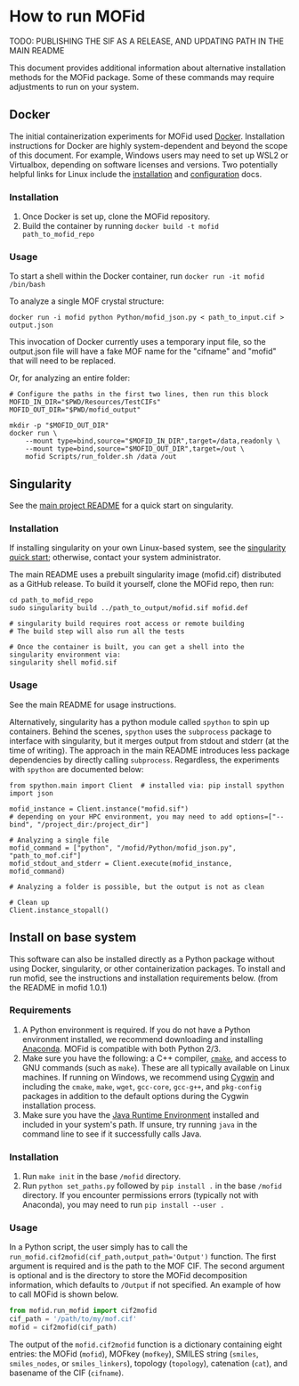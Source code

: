# How to run MOFid
TODO: PUBLISHING THE SIF AS A RELEASE, AND UPDATING PATH IN THE MAIN README

This document provides additional information about alternative installation methods for the MOFid package. Some of these commands may require adjustments to run on your system.


## Docker

The initial containerization experiments for MOFid used [Docker](https://www.docker.com/resources/what-container). Installation instructions for Docker are highly system-dependent and beyond the scope of this document. For example, Windows users may need to set up WSL2 or Virtualbox, depending on software licenses and versions. Two potentially helpful links for Linux include the [installation](https://docs.docker.com/engine/install/ubuntu/) and [configuration](https://docs.docker.com/engine/security/rootless/) docs.

### Installation

1. Once Docker is set up, clone the MOFid repository.
2. Build the container by running `docker build -t mofid path_to_mofid_repo`

### Usage

To start a shell within the Docker container, run `docker run -it mofid /bin/bash`

To analyze a single MOF crystal structure:

```{bash}
docker run -i mofid python Python/mofid_json.py < path_to_input.cif > output.json
```

This invocation of Docker currently uses a temporary input file, so the output.json file will have a fake MOF name for the "cifname" and "mofid" that will need to be replaced.

Or, for analyzing an entire folder:

```{bash}
# Configure the paths in the first two lines, then run this block
MOFID_IN_DIR="$PWD/Resources/TestCIFs"
MOFID_OUT_DIR="$PWD/mofid_output"

mkdir -p "$MOFID_OUT_DIR"
docker run \
    --mount type=bind,source="$MOFID_IN_DIR",target=/data,readonly \
    --mount type=bind,source="$MOFID_OUT_DIR",target=/out \
    mofid Scripts/run_folder.sh /data /out
```


## Singularity

See the [main project README](https://github.com/snurr-group/mofid/blob/master/containers.md) for a quick start on singularity.

### Installation

If installing singularity on your own Linux-based system, see the [singularity quick start](https://apptainer.org/user-docs/master/quick_start.html); otherwise, contact your system administrator.

The main README uses a prebuilt singularity image (mofid.cif) distributed as a GitHub release. To build it yourself, clone the MOFid repo, then run:

```{bash}
cd path_to_mofid_repo
sudo singularity build ../path_to_output/mofid.sif mofid.def

# singularity build requires root access or remote building
# The build step will also run all the tests

# Once the container is built, you can get a shell into the singularity environment via:
singularity shell mofid.sif
```

### Usage

See the main README for usage instructions.

Alternatively, singularity has a python module called `spython` to spin up containers. Behind the scenes, `spython` uses the `subprocess` package to interface with singularity, but it merges output from stdout and stderr (at the time of writing). The approach in the main README introduces less package dependencies by directly calling `subprocess`. Regardless, the experiments with `spython` are documented below:

```{python}
from spython.main import Client  # installed via: pip install spython
import json

mofid_instance = Client.instance("mofid.sif")
# depending on your HPC environment, you may need to add options=["--bind", "/project_dir:/project_dir"]

# Analyzing a single file
mofid_command = ["python", "/mofid/Python/mofid_json.py", "path_to_mof.cif"]
mofid_stdout_and_stderr = Client.execute(mofid_instance, mofid_command)

# Analyzing a folder is possible, but the output is not as clean

# Clean up
Client.instance_stopall()
```


## Install on base system

This software can also be installed directly as a Python package without using Docker, singularity, or other containerization packages. To install and run mofid, see the instructions and installation requirements below. (from the README in mofid 1.0.1)

### Requirements
1. A Python environment is required. If you do not have a Python environment installed, we recommend downloading and installing [Anaconda](https://www.anaconda.com/distribution/#download-section). MOFid is compatible with both Python 2/3.
2. Make sure you have the following: a C++ compiler, [`cmake`](https://cmake.org/), and access to GNU commands (such as `make`). These are all typically available on Linux machines. If running on Windows, we recommend using [Cygwin](https://www.cygwin.com/) and including the `cmake`, `make`, `wget`, `gcc-core`, `gcc-g++`, and `pkg-config` packages in addition to the default options during the Cygwin installation process.
3. Make sure you have the [Java Runtime Environment](https://www.java.com/en/download/) installed and included in your system's path. If unsure, try running `java` in the command line to see if it successfully calls Java.

### Installation
1. Run `make init` in the base `/mofid` directory.
2. Run `python set_paths.py` followed by `pip install .` in the base `/mofid` directory.  If you encounter permissions errors (typically not with Anaconda), you may need to run `pip install --user .`

### Usage
In a Python script, the user simply has to call the `run_mofid.cif2mofid(cif_path,output_path='Output')` function. The first argument is required and is the path to the MOF CIF. The second argument is optional and is the directory to store the MOFid decomposition information, which defaults to `/Output` if not specified. An example of how to call MOFid is shown below.

```python
from mofid.run_mofid import cif2mofid
cif_path = '/path/to/my/mof.cif'
mofid = cif2mofid(cif_path)
```

The output of the `mofid.cif2mofid` function is a dictionary containing eight entries: the MOFid (`mofid`), MOFkey (`mofkey`), SMILES string (`smiles`, `smiles_nodes`, or `smiles_linkers`), topology (`topology`), catenation (`cat`), and basename of the CIF (`cifname`).

